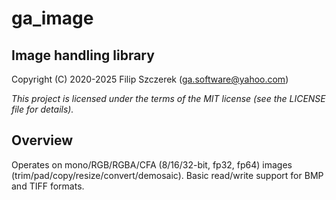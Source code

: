 # **ga_image**

## Image handling library

Copyright (C) 2020-2025 Filip Szczerek (ga.software@yahoo.com)

*This project is licensed under the terms of the MIT license (see the LICENSE file for details).*

## Overview

Operates on mono/RGB/RGBA/CFA (8/16/32-bit, fp32, fp64) images (trim/pad/copy/resize/convert/demosaic). Basic read/write support for BMP and TIFF formats.
